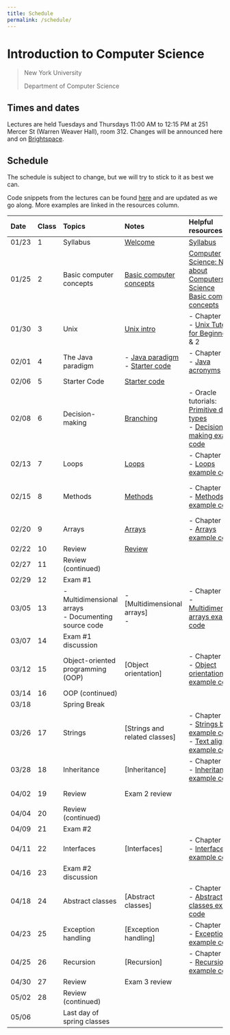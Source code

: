 ```yaml
---
title: Schedule
permalink: /schedule/
---
```


# Introduction to Computer Science

> New York University
>
> Department of Computer Science

## Times and dates

Lectures are held Tuesdays and Thursdays 11:00 AM to 12:15 PM at 251 Mercer St (Warren Weaver Hall), room 312. Changes will be announced here and on [Brightspace](https://brightspace.nyu.edu).

## Schedule

The schedule is subject to change, but we will try to stick to it as best we can.

Code snippets from the lectures can be found [here](https://github.com/ToBlick/cs101-examples) and are updated as we go along. More examples are linked in the resources column.

| Date | Class | Topics                                                   | Notes                                                                                                       | Helpful resources                                                                                                                                                                                                            | Assumed known                                                         | Assignment due                                                                                                                                                                                                                                                                                                                                                                          |
| :--- | :---- | :------------------------------------------------------- | :---------------------------------------------------------------------------------------------------------- | :--------------------------------------------------------------------------------------------------------------------------------------------------------------------------------------------------------------------------- | :-------------------------------------------------------------------- | :-------------------------------------------------------------------------------------------------------------------------------------------------------------------------------------------------------------------------------------------------------------------------------------------------------------------------------------------------------------------------------------- |
| 01/23     | 1     | Syllabus                                         | [Welcome](../slides/welcome)                                                                                | [Syllabus](../syllabus)                                                                                                                                                                                                       |                                                                       |                                                                                                                                                                                                                                                                                                                                                                                         |
| 01/25     | 2     | Basic computer concepts                                  |  [Basic computer concepts](../slides/basic_computer_concepts) | [Computer Science: Not about Computers, Not Science](../content/assets/Computer_Science_Not_About_Computers_Not_a_Science.pdf) <br /> [Basic computer concepts](https://nyu-python-programming.github.io/course-material/basic-computer-concepts)                                                                                               |                                                                       |                                                                                                                                                                                                                                                                                                                                                                                         |
| 01/30     | 3     | Unix                                                     | [Unix intro](../slides/unix-intro)                                                                          | - Chapter 1<br />- [Unix Tutorial for Beginners](http://www.ee.surrey.ac.uk/Teaching/Unix/), 1 & 2                                                                                                                           | Basic computer concepts                                               |                                                                                                                                                                                                                                                                                                                                                                                         |
| 02/01     | 4     | The Java paradigm                                        | - [Java paradigm](../slides/java-paradigm) <br /> - [Starter code](../slides/starter-code)                  | - Chapter 2<br />- [Java acronyms](https://www.javatpoint.com/difference-between-jdk-jre-and-jvm#jre)                                                                                                                        | Unix                                                                  |                                                                                                                                                                                                                                                                                                                                                                                         |
| 02/06     | 5     | Starter Code                                             | [Starter code](../slides/starter-code)                                                                                                      |                                                                                                                                                                                                                              |                               
| 02/08     | 6     | Decision-making                                          | [Branching](../slides/branching)                                                                        | - Oracle tutorials: [Primitive data types](https://docs.oracle.com/javase/tutorial/java/nutsandbolts/datatypes.html)<br />- [Decision-making example code](https://github.com/nyu-java-programming/decision-making-examples) | Java paradigm                                                         | Assignment 1: Hello World due Feb 11                                                                                                                                                                                                                                                                                                                                                 |
| 02/13     | 7     | Loops                                                    | [Loops](../slides/loops)                                                                            | - Chapter 5<br />- [Loops example code](https://github.com/nyu-java-programming/loops-examples)                                                                                                                              | Branching                                                             |                                                                                                                                                                                                                                                                                                                                                                                         |
| 02/15     | 8     | Methods                                                  | [Methods](../slides/methods)                                                                                | - Chapter 6<br />- [Methods example code](https://github.com/nyu-java-programming/methods-examples)                                                                                                                          | Loops                                                                 | Assignment 2: Basic programming due Feb 16                                                                                                                                                                                                                                                                                                                                                           |
| 02/20     | 9     | Arrays                                                   | [Arrays](../slides/arrays)                                                                                  | - Chapter 7<br />- [Arrays example code](https://github.com/nyu-java-programming/array-examples)                                                                                                                             | Methods                                                               |                                                                                                                                                                                                                                                                                                                                                                                         |
| 02/22     | 10    | Review                                                   | [Review](../slides/exam-1-review)                                                                                                               |                                                                                                                                                                                                                              | Arrays                                                                |                                                                                                                                                                                                                                                                                                                                                                                         |
| 02/27     | 11    | Review (continued)                                       |                                                                                                             |                                                                                                                                                                                                                              |                                                                       |                                                                                                                                                                                                                                                                                                                                                     |
| 02/29     | 12    | Exam #1                                                  |                                                                                                             |                                                                                                                                                                                                                              |                                                                       |                                                                                                                                                                                                                                                                                                                                                                                         |
| 03/05     | 13    | - Multidimensional arrays<br />- Documenting source code | - [Multidimensional arrays]<!---(../slides/arrays-multidimensional) --> <br />- <!--- [Javadoc](../javadoc)   -->              | - Chapter 8<br />- [Multidimensional arrays example code](https://github.com/nyu-java-programming/multidimensional-array-examples)                                                                                           |                                                                       |                                                                                                                                                                                                                                                                                                                                                                                         |
| 03/07     | 14    | Exam #1 discussion                                       |                                                                                                             |                                                                                                                                                                                                                              | Multidimensional arrays                                               |                                                                                                                                                                                                                                                                                                                                                                                         |
| 03/12     | 15    | Object-oriented programming (OOP)                        | [Object orientation]<!---(../slides/object-orientation)          -->                                                | - Chapter 9<br />- [Object orientation example code](https://github.com/nyu-java-programming/simple-object-examples)                                                                                                         |                                                                       |                                                                                                                                                                                                                                                                                                                                                                                         |
| 03/14     | 16    | OOP (continued)                                          |                                                                                                             |                                                                                                                                                                                                                              |                                                                       |                                                                                                                                                                                                                                                                                                                                                         |
| 03/18     |       | Spring Break                                             |                                                                                                                            |                                                                                                                                                                                                                             |                                                         |
| 03/26     | 17    | Strings                                                  | [Strings and related classes]<!---(../slides/strings-as-objects)       -->                                          | - Chapter 4<br />- [Strings basic example code](https://github.com/nyu-java-programming/string-examples)<br />- [Text alignment example code](https://github.com/nyu-java-programming/text-alignment)                        | Object orientation                                                    |                                                                                                                                                                                                                                                                                                                                                                                         |
| 03/28     | 18    | Inheritance                                              | [Inheritance]<!---(../slides/inheritance)        -->                                                                | - Chapter 10<br />- [Inheritance example code](https://github.com/nyu-java-programming/simple-inheritance-example)                                                                                                           | Processing framework                                                  |                                                                                                                                                                                                                                                                                                                                                                                         |
| 04/02     | 19    | Review                                                   | Exam 2 review                                                                                               |                                                                                                                                                                                                                              | Inheritance and polymorphism                                          |                                                                                                                                                                                                                                                                                                                                                  |
| 04/04     | 20    | Review (continued)                                       |                                                                                                             |                                                                                                                                                                                                                              |                                                                       |                                                                                                                                                                                                                                                                                                                                                                                         |
| 04/09     | 21    | Exam #2                                                  |                                                                                                             |                                                                                                                                                                                                                              |                                                                       |                                                                                                                                                                                                                                                                                                                                                                                         |
| 04/11     | 22    | Interfaces                                               | [Interfaces]<!---(../slides/interfaces)         -->                                                                 | - Chapter 13<br />- [Interfaces example code](https://github.com/nyu-java-programming/interface-examples)                                                                                                                    |                                                                       |                                                                                                                                                                                                                                                                                                                                                                                         |
| 04/16     | 23    | Exam #2 discussion                                       |                                                                                                             |                                                                                                                                                                                                                              |                                                                       |                                                                                                                                                                                                                                                                                                                                                                                         |
| 04/18     | 24    | Abstract classes                                         | [Abstract classes]<!---(../slides/abstract-classes)  -->                                                            | - Chapter 13<br />- [Abstract classes example code](https://github.com/nyu-java-programming/abstract-classes-examples)                                                                                                       |                                                                       |                                                                                                                                                                                                                                                                                                                                                                                         |
| 04/23     | 25    | Exception handling                                       | [Exception handling]<!---(../slides/exception-handling)-->                                                          | - Chapter 12<br />- [Exceptions example code](https://github.com/nyu-java-programming/exceptions-examples)                                                                                                                   | Interfaces and abstract classes                                       |                                                                                                                                                                                                                                                                                                                                  |
| 04/25     | 26    | Recursion                                                | [Recursion]<!---(../slides/recursion)-->                                                                            | - Chapter 18<br />- [Recursion example code](https://github.com/nyu-java-programming/recursion-examples)                                                                                                                     | Exceptions                                                            |                                                                                                                                                                                                                                                                                                                                                                                         |
| 04/30     | 27    | Review                                                   | Exam 3 review                                                                                               |                                                                                                                                                                                                                              |                                                                       |                                                                                                                                                                                                                                                                                                                                                       |
| 05/02     | 28    | Review (continued)                                       |                                                                                                             |                                                                                                                                                                                                                              |                                                                       |                                                                                                                                                                                                                                                                                                                                                                                         |
| 05/06     |       | Last day of spring classes                               |                                                                                                             |                                                                                                                                                                                                                              |                                                                       |                                                                                                                                                                                                                                                                                                                                                                                         |
